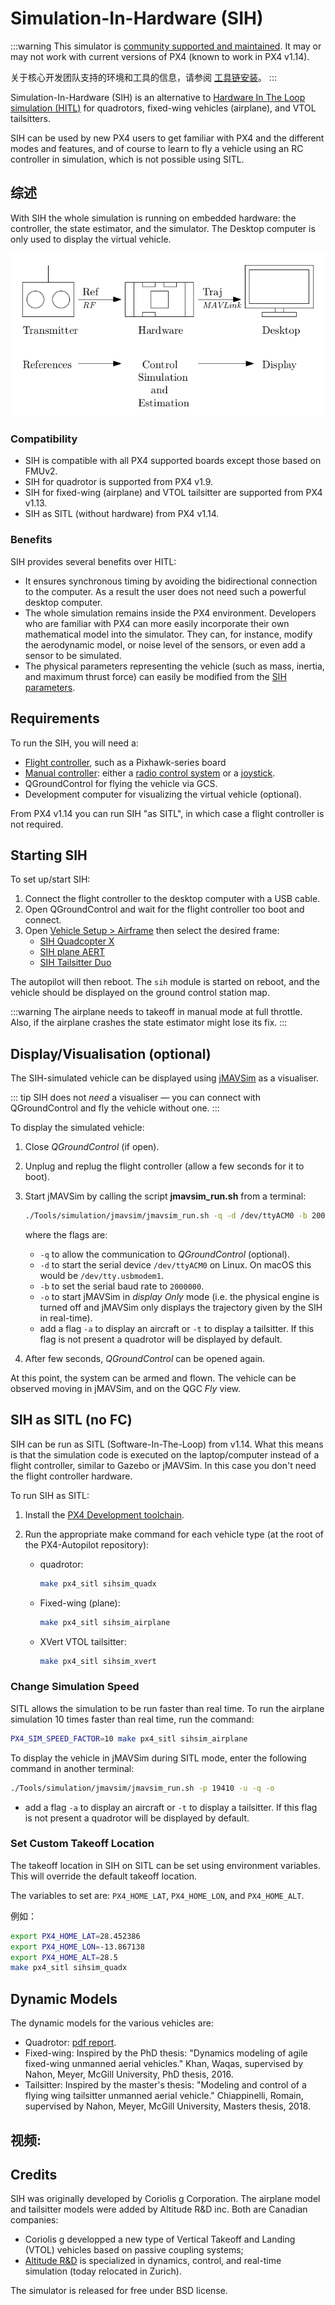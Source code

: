 # Simulation-In-Hardware (SIH)

<Badge type="tip" text="PX4 v1.9 (MC)" /><Badge type="tip" text="PX4 v1.13 (MC, VTOL, FW)" />

:::warning
This simulator is [community supported and maintained](../simulation/community_supported_simulators.md). It may or may not work with current versions of PX4 (known to work in PX4 v1.14).

关于核心开发团队支持的环境和工具的信息，请参阅 [工具链安装](../dev_setup/dev_env.md)。
:::

Simulation-In-Hardware (SIH) is an alternative to [Hardware In The Loop simulation (HITL)](../simulation/hitl.md) for quadrotors, fixed-wing vehicles (airplane), and VTOL tailsitters.

SIH can be used by new PX4 users to get familiar with PX4 and the different modes and features, and of course to learn to fly a vehicle using an RC controller in simulation, which is not possible using SITL.

## 综述

With SIH the whole simulation is running on embedded hardware: the controller, the state estimator, and the simulator. The Desktop computer is only used to display the virtual vehicle.

![仿真器 MAVLink API](../../assets/diagrams/SIH_diagram.png)

### Compatibility

- SIH is compatible with all PX4 supported boards except those based on FMUv2.
- SIH for quadrotor is supported from PX4 v1.9.
- SIH for fixed-wing (airplane) and VTOL tailsitter are supported from PX4 v1.13.
- SIH as SITL (without hardware) from PX4 v1.14.

### Benefits

SIH provides several benefits over HITL:

- It ensures synchronous timing by avoiding the bidirectional connection to the computer. As a result the user does not need such a powerful desktop computer.
- The whole simulation remains inside the PX4 environment. Developers who are familiar with PX4 can more easily incorporate their own mathematical model into the simulator. They can, for instance, modify the aerodynamic model, or noise level of the sensors, or even add a sensor to be simulated.
- The physical parameters representing the vehicle (such as mass, inertia, and maximum thrust force) can easily be modified from the [SIH parameters](../advanced_config/parameter_reference.md#simulation-in-hardware).

## Requirements

To run the SIH, you will need a:

- [Flight controller](../flight_controller/index.md), such as a Pixhawk-series board
- [Manual controller](../getting_started/px4_basic_concepts.md#manual-control): either a [radio control system](../getting_started/rc_transmitter_receiver.md) or a [joystick](../config/joystick.md).
- QGroundControl for flying the vehicle via GCS.
- Development computer for visualizing the virtual vehicle (optional).

From PX4 v1.14 you can run SIH "as SITL", in which case a flight controller is not required.

## Starting SIH

To set up/start SIH:

1. Connect the flight controller to the desktop computer with a USB cable.
1. Open QGroundControl and wait for the flight controller too boot and connect.
1. Open [Vehicle Setup > Airframe](../config/airframe.md) then select the desired frame:
   - [SIH Quadcopter X](../airframes/airframe_reference.md#copter_simulation_sih_quadcopter_x)
   - [SIH plane AERT](../airframes/airframe_reference.md#plane_simulation_sih_plane_aert)
   - [SIH Tailsitter Duo](../airframes/airframe_reference.md#vtol_simulation_sih_tailsitter_duo)

The autopilot will then reboot. The `sih` module is started on reboot, and the vehicle should be displayed on the ground control station map.

:::warning
The airplane needs to takeoff in manual mode at full throttle.
Also, if the airplane crashes the state estimator might lose its fix.
:::

## Display/Visualisation (optional)

The SIH-simulated vehicle can be displayed using [jMAVSim](../sim_jmavsim/index.md) as a visualiser.

::: tip SIH
does not _need_ a visualiser — you can connect with QGroundControl and fly the vehicle without one.
:::

To display the simulated vehicle:

1. Close _QGroundControl_ (if open).
1. Unplug and replug the flight controller (allow a few seconds for it to boot).
1. Start jMAVSim by calling the script **jmavsim_run.sh** from a terminal:

   ```sh
   ./Tools/simulation/jmavsim/jmavsim_run.sh -q -d /dev/ttyACM0 -b 2000000 -o
   ```

   where the flags are:

   - `-q` to allow the communication to _QGroundControl_ (optional).
   - `-d` to start the serial device `/dev/ttyACM0` on Linux. On macOS this would be `/dev/tty.usbmodem1`.
   - `-b` to set the serial baud rate to `2000000`.
   - `-o` to start jMAVSim in _display Only_ mode (i.e. the physical engine is turned off and jMAVSim only displays the trajectory given by the SIH in real-time).
   - add a flag `-a` to display an aircraft or `-t` to display a tailsitter. If this flag is not present a quadrotor will be displayed by default.

1. After few seconds, _QGroundControl_ can be opened again.

At this point, the system can be armed and flown. The vehicle can be observed moving in jMAVSim, and on the QGC _Fly_ view.

## SIH as SITL (no FC)

SIH can be run as SITL (Software-In-The-Loop) from v1.14. What this means is that the simulation code is executed on the laptop/computer instead of a flight controller, similar to Gazebo or jMAVSim. In this case you don't need the flight controller hardware.

To run SIH as SITL:

1. Install the [PX4 Development toolchain](../dev_setup/dev_env.md).
1. Run the appropriate make command for each vehicle type (at the root of the PX4-Autopilot repository):

   - quadrotor:

     ```sh
     make px4_sitl sihsim_quadx
     ```

   - Fixed-wing (plane):

     ```sh
     make px4_sitl sihsim_airplane
     ```

   - XVert VTOL tailsitter:

     ```sh
     make px4_sitl sihsim_xvert
     ```

### Change Simulation Speed

SITL allows the simulation to be run faster than real time. To run the airplane simulation 10 times faster than real time, run the command:

```sh
PX4_SIM_SPEED_FACTOR=10 make px4_sitl sihsim_airplane
```

To display the vehicle in jMAVSim during SITL mode, enter the following command in another terminal:

```sh
./Tools/simulation/jmavsim/jmavsim_run.sh -p 19410 -u -q -o
```

- add a flag `-a` to display an aircraft or `-t` to display a tailsitter. If this flag is not present a quadrotor will be displayed by default.

### Set Custom Takeoff Location

The takeoff location in SIH on SITL can be set using environment variables. This will override the default takeoff location.

The variables to set are: `PX4_HOME_LAT`, `PX4_HOME_LON`, and `PX4_HOME_ALT`.

例如：

```sh
export PX4_HOME_LAT=28.452386
export PX4_HOME_LON=-13.867138
export PX4_HOME_ALT=28.5
make px4_sitl sihsim_quadx
```

## Dynamic Models

The dynamic models for the various vehicles are:

- Quadrotor: [pdf report](https://github.com/PX4/PX4-user_guide/raw/main/assets/simulation/SIH_dynamic_model.pdf).
- Fixed-wing: Inspired by the PhD thesis: "Dynamics modeling of agile fixed-wing unmanned aerial vehicles." Khan, Waqas, supervised by Nahon, Meyer, McGill University, PhD thesis, 2016.
- Tailsitter: Inspired by the master's thesis: "Modeling and control of a flying wing tailsitter unmanned aerial vehicle." Chiappinelli, Romain, supervised by Nahon, Meyer, McGill University, Masters thesis, 2018.

## 视频:

<lite-youtube videoid="PzIpSCRD8Jo" title="SIH FW demo"/>

## Credits

SIH was originally developed by Coriolis g Corporation. The airplane model and tailsitter models were added by Altitude R&D inc. Both are Canadian companies:

- Coriolis g developped a new type of Vertical Takeoff and Landing (VTOL) vehicles based on passive coupling systems;
- [Altitude R&D](https://www.altitude-rd.com/) is specialized in dynamics, control, and real-time simulation (today relocated in Zurich).

The simulator is released for free under BSD license.
